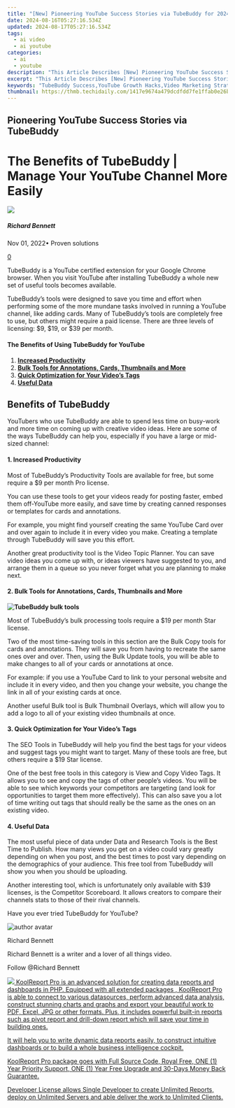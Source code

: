 ```yaml
---
title: "[New] Pioneering YouTube Success Stories via TubeBuddy for 2024"
date: 2024-08-16T05:27:16.534Z
updated: 2024-08-17T05:27:16.534Z
tags:
  - ai video
  - ai youtube
categories:
  - ai
  - youtube
description: "This Article Describes [New] Pioneering YouTube Success Stories via TubeBuddy for 2024"
excerpt: "This Article Describes [New] Pioneering YouTube Success Stories via TubeBuddy for 2024"
keywords: "TubeBuddy Success,YouTube Growth Hacks,Video Marketing Strategies,Content Creator Insights,Digital Media Expansion,Online Engagement Techniques,Channel Traffic Boosting"
thumbnail: https://thmb.techidaily.com/1417e9674a479dcdfdd7fe1ffab0e26b723730f6b6eee67595d026f30ea77ba0.jpg
---
```


## Pioneering YouTube Success Stories via TubeBuddy

# The Benefits of TubeBuddy | Manage Your YouTube Channel More Easily

![](https://images.wondershare.com/filmora/article-images/richard-bennett.jpg)

##### Richard Bennett

 Nov 01, 2022• Proven solutions

[0](#commentsBoxSeoTemplate)

TubeBuddy is a YouTube certified extension for your Google Chrome browser. When you visit YouTube after installing TubeBuddy a whole new set of useful tools becomes available.

TubeBuddy’s tools were designed to save you time and effort when performing some of the more mundane tasks involved in running a YouTube channel, like adding cards. Many of TubeBuddy’s tools are completely free to use, but others might require a paid license. There are three levels of licensing: $9, $19, or $39 per month.

#### The Benefits of Using TubeBuddy for YouTube

1. [**Increased Productivity**](#productivity)
2. [**Bulk Tools for Annotations, Cards, Thumbnails and More**](#bulk)
3. [**Quick Optimization for Your Video’s Tags**](#tags)
4. [**Useful Data**](#data)

## **Benefits of TubeBuddy**

YouTubers who use TubeBuddy are able to spend less time on busy-work and more time on coming up with creative video ideas. Here are some of the ways TubeBuddy can help you, especially if you have a large or mid-sized channel:

#### **1\. Increased Productivity**

Most of TubeBuddy’s Productivity Tools are available for free, but some require a $9 per month Pro license.

You can use these tools to get your videos ready for posting faster, embed them off-YouTube more easily, and save time by creating canned responses or templates for cards and annotations.

For example, you might find yourself creating the same YouTube Card over and over again to include it in every video you make. Creating a template through TubeBuddy will save you this effort.

Another great productivity tool is the Video Topic Planner. You can save video ideas you come up with, or ideas viewers have suggested to you, and arrange them in a queue so you never forget what you are planning to make next.

#### **2\. Bulk Tools for Annotations, Cards, Thumbnails and More**

**![TubeBuddy bulk tools](https://images.wondershare.com/filmora/article-images/tubebuddy-bulk-tools.jpg)**

Most of TubeBuddy’s bulk processing tools require a $19 per month Star license.

Two of the most time-saving tools in this section are the Bulk Copy tools for cards and annotations. They will save you from having to recreate the same ones over and over. Then, using the Bulk Update tools, you will be able to make changes to all of your cards or annotations at once.

For example: if you use a YouTube Card to link to your personal website and include it in every video, and then you change your website, you change the link in all of your existing cards at once.

Another useful Bulk tool is Bulk Thumbnail Overlays, which will allow you to add a logo to all of your existing video thumbnails at once.

#### **3\. Quick Optimization for Your Video’s Tags**

The SEO Tools in TubeBuddy will help you find the best tags for your videos and suggest tags you might want to target. Many of these tools are free, but others require a $19 Star license.

One of the best free tools in this category is View and Copy Video Tags. It allows you to see and copy the tags of other people’s videos. You will be able to see which keywords your competitors are targeting (and look for opportunities to target them more effectively). This can also save you a lot of time writing out tags that should really be the same as the ones on an existing video.

#### **4\. Useful Data**

The most useful piece of data under Data and Research Tools is the Best Time to Publish. How many views you get on a video could vary greatly depending on when you post, and the best times to post vary depending on the demographics of your audience. This free tool from TubeBuddy will show you when you should be uploading.

Another interesting tool, which is unfortunately only available with $39 licenses, is the Competitor Scoreboard. It allows creators to compare their channels stats to those of their rival channels.

 Have you ever tried TubeBuddy for YouTube?

![author avatar](https://images.wondershare.com/filmora/article-images/richard-bennett.jpg)

Richard Bennett

Richard Bennett is a writer and a lover of all things video.

Follow @Richard Bennett


<ins class="adsbygoogle"
     style="display:block"
     data-ad-format="autorelaxed"
     data-ad-client="ca-pub-7571918770474297"
     data-ad-slot="1223367746"></ins>



<ins class="adsbygoogle"
     style="display:block"
     data-ad-client="ca-pub-7571918770474297"
     data-ad-slot="8358498916"
     data-ad-format="auto"
     data-full-width-responsive="true"></ins>



<!-- affiliate ads begin -->
<a href="https://secure.2checkout.com/order/checkout.php?PRODS=4737285&QTY=1&AFFILIATE=108875&CART=1"><img src="https://secure.avangate.com/images/merchant/b2f83c409ce63012229fb9cd465bdcfe/products/copy_reporting_system.png" border="0">  KoolReport Pro  is an advanced solution for creating data reports and dashboards in PHP. Equipped with all  extended packages , KoolReport Pro is able to connect to various datasources, perform advanced data analysis, construct stunning charts and graphs and export your beautiful work to PDF, Excel, JPG or other formats. Plus, it includes powerful built-in reports such as pivot report and drill-down report which will save your time in building ones. 

 It will help you to write dynamic data reports easily, to construct intuitive dashboards or to build a whole business intelligence cockpit. 

  KoolReport Pro  package goes with Full Source Code, Royal Free, ONE (1) Year Priority Support, ONE (1) Year Free Upgrade and 30-Days Money Back Guarantee. 

  Developer License  allows  Single Developer  to create Unlimited Reports, deploy on Unlimited Servers and able deliver the work to Unlimited Clients. </a>
<!-- affiliate ads end -->